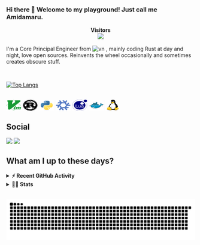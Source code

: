 ### Hi there 👋 Welcome to my playground! Just call me Amidamaru.

<p align="center">
  <b>Visitors</b><br>
  <img src="https://profile-counter.glitch.me/thaodt/count.svg" />
</p>

I'm a Core Principal Engineer from <img src="https://static.dwcdn.net/css/flag-icons/flags/4x3/vn.svg" alt="vn" height="25"/> , 
mainly coding Rust at day and night, love open sources. Reinvents the wheel occasionally and sometimes creates obscure stuff.

<br>

[![Top Langs](https://github-readme-stats.vercel.app/api/top-langs/?username=thaodt&layout=compact&theme=gotham&cache_seconds=86400)](https://github.com/thaodt/thaodt)


<div style="display: inline_block"><br>
  <img align="center" alt="thaodt-nvim" height="30" width="40" src="https://raw.githubusercontent.com/devicons/devicon/master/icons/vim/vim-plain.svg">
  <img align="center" alt="thaodt-rust" height="30" width="40" src="https://raw.githubusercontent.com/devicons/devicon/master/icons/rust/rust-plain.svg">
  <img align="center" alt="thaodt-python" height="30" width="40" src="https://raw.githubusercontent.com/devicons/devicon/master/icons/python/python-original.svg">
  <img align="center" alt="thaodt-nix" height="30" width="40" src="https://raw.githubusercontent.com/devicons/devicon/master/icons/nixos/nixos-plain.svg">  
  <img align="center" alt="thaodt-lua" height="30" width="40" src="https://raw.githubusercontent.com/devicons/devicon/master/icons/lua/lua-plain-wordmark.svg">
  <img align="center" alt="thaodt-docker" height="30" width="40" src="https://raw.githubusercontent.com/devicons/devicon/master/icons/docker/docker-original.svg">
  <img align="center" alt="thaodt-linux" height="30" width="40" src="https://raw.githubusercontent.com/devicons/devicon/master/icons/linux/linux-original.svg">
</div>

## Social

<div>
  <a href="https://twitter.com/dreamsparkis" target="_blank"><img src="https://img.shields.io/badge/-Twitter-%23E4405F?style=for-the-badge&logo=twitter&logoColor=white" target="_blank"></a>
  <a href = "mailto:ardtimeit@gmail.com"><img src="https://img.shields.io/badge/-Gmail-%23333?style=for-the-badge&logo=gmail&logoColor=white" target="_blank"></a>

</div>

## What am I up to these days?
<details>
  <summary><b>⚡ Recent GitHub Activity</b></summary>
    <p>

<!--START_SECTION:activity-->
1. 🎉 Merged PR [#15](https://github.com/thaodt/feeds-reader/pull/15) in [thaodt/feeds-reader](https://github.com/thaodt/feeds-reader)
2. 🗣 Commented on [#2369](https://github.com/GreptimeTeam/greptimedb/issues/2369#issuecomment-1733117000) in [GreptimeTeam/greptimedb](https://github.com/GreptimeTeam/greptimedb)
3. 🗣 Commented on [#3](https://github.com/LitheumOrg/LitheumMobileWallet/pull/3#issuecomment-1676710543) in [LitheumOrg/LitheumMobileWallet](https://github.com/LitheumOrg/LitheumMobileWallet)
4. 🗣 Commented on [#3](https://github.com/LitheumOrg/LitheumMobileWallet/pull/3#issuecomment-1674352292) in [LitheumOrg/LitheumMobileWallet](https://github.com/LitheumOrg/LitheumMobileWallet)
5. 🗣 Commented on [#3](https://github.com/LitheumOrg/LitheumMobileWallet/pull/3#issuecomment-1670855269) in [LitheumOrg/LitheumMobileWallet](https://github.com/LitheumOrg/LitheumMobileWallet)
6. 🗣 Commented on [#3](https://github.com/LitheumOrg/LitheumMobileWallet/pull/3#issuecomment-1670837546) in [LitheumOrg/LitheumMobileWallet](https://github.com/LitheumOrg/LitheumMobileWallet)
7. 🗣 Commented on [#3](https://github.com/LitheumOrg/LitheumMobileWallet/pull/3#issuecomment-1670832719) in [LitheumOrg/LitheumMobileWallet](https://github.com/LitheumOrg/LitheumMobileWallet)
8. 🗣 Commented on [#3](https://github.com/LitheumOrg/LitheumMobileWallet/pull/3#issuecomment-1670826310) in [LitheumOrg/LitheumMobileWallet](https://github.com/LitheumOrg/LitheumMobileWallet)
9. 🗣 Commented on [#3](https://github.com/LitheumOrg/LitheumMobileWallet/pull/3#issuecomment-1670813003) in [LitheumOrg/LitheumMobileWallet](https://github.com/LitheumOrg/LitheumMobileWallet)
10. 🗣 Commented on [#3](https://github.com/LitheumOrg/LitheumMobileWallet/pull/3#issuecomment-1663393923) in [LitheumOrg/LitheumMobileWallet](https://github.com/LitheumOrg/LitheumMobileWallet)
<!--END_SECTION:activity-->
  </p>
</details>


<details>
  <summary><b>👨‍💻 Stats</b></summary>
  <p align="center">
    <a>
      <img align="center" src="https://gist.githubusercontent.com/thaodt/1db1d598a9e4550fa45eaede87135b3b/raw/97f3e5e943703e61b223dbc8cfa33ae9a5beb97b/github-metrics.svg"/>
    </a>
  </p>
</details>
<br>
<p align="center">
  <img width="600" src="https://raw.githubusercontent.com/thaodt/thaodt/master/assets/github-snake.svg" />
</p>
